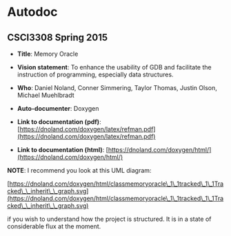 Autodoc
=======

CSCI3308 Spring 2015
--------------------

* **Title**:
   Memory Oracle

* **Vision statement**: To enhance the usability of GDB and facilitate the
  instruction of programming, especially data structures.

* **Who**: Daniel Noland, Conner Simmering, Taylor Thomas, Justin Olson, 
  Michael Muehlbradt

* **Auto-documenter**: Doxygen

* **Link to documentation (pdf)**: [https://dnoland.com/doxygen/latex/refman.pdf](https://dnoland.com/doxygen/latex/refman.pdf)

* **Link to documentation (html)**: [https://dnoland.com/doxygen/html/](https://dnoland.com/doxygen/html/)

**NOTE**: I recommend you look at this UML diagram: 

   [https://dnoland.com/doxygen/html/classmemoryoracle\_1\_1tracked\_1\_1Tracked\_\_inherit\_\_graph.svg](https://dnoland.com/doxygen/html/classmemoryoracle\_1\_1tracked\_1\_1Tracked\_\_inherit\_\_graph.svg)

if you wish to understand how the project is structured.  It is in a state of considerable flux at the moment.
